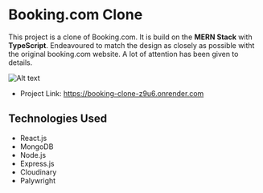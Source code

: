 # Booking.com Clone

This project is a clone of Booking.com. It is build on the **MERN Stack** with **TypeScript**. Endeavoured to match the design as closely as possible witht the original booking.com website. A lot of attention has been given to details.

![Alt text](src/assets/welcome.png "Booking.com Clone - Add Property Page")

- Project Link: https://booking-clone-z9u6.onrender.com

## Technologies Used

- React.js
- MongoDB
- Node.js
- Express.js
- Cloudinary
- Palywright
